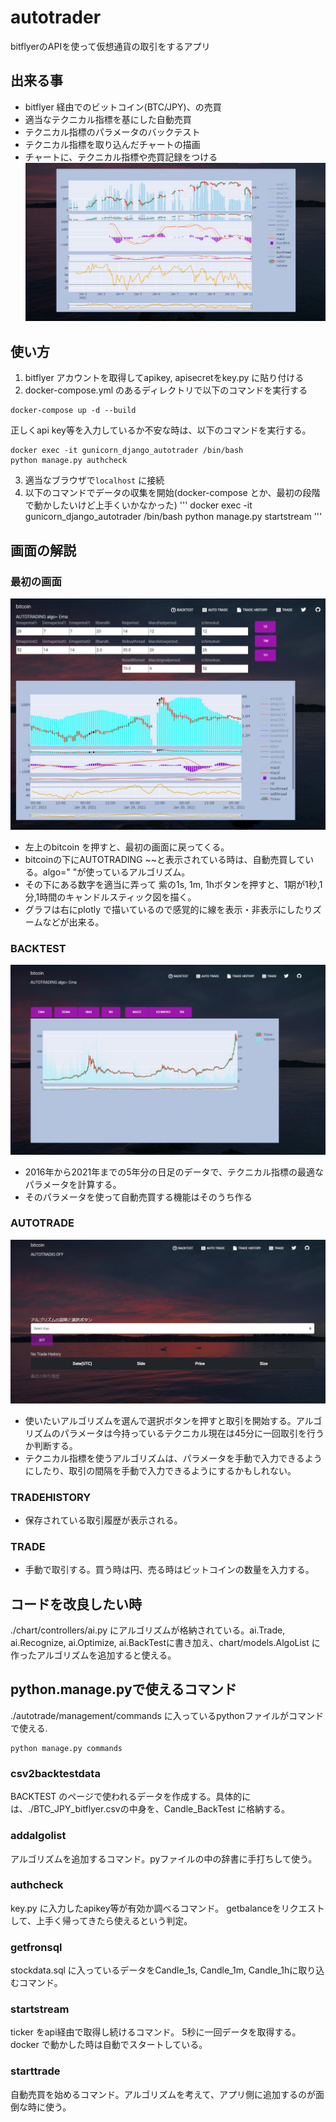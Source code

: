 # autotrader
bitflyerのAPIを使って仮想通貨の取引をするアプリ
## 出来る事
- bitflyer 経由でのビットコイン(BTC/JPY)、の売買
- 適当なテクニカル指標を基にした自動売買
- テクニカル指標のパラメータのバックテスト
- テクニカル指標を取り込んだチャートの描画
- チャートに、テクニカル指標や売買記録をつける
![landingpagedemo](chart/static/img/landing_demo.jpg)  

## 使い方
1. bitflyer アカウントを取得してapikey, apisecretをkey.py に貼り付ける   
2. docker-compose.yml のあるディレクトリで以下のコマンドを実行する
```
docker-compose up -d --build
```  
正しくapi key等を入力しているか不安な時は、以下のコマンドを実行する。
```
docker exec -it gunicorn_django_autotrader /bin/bash
python manage.py authcheck
```  
3. 適当なブラウザで`localhost` に接続
4. 以下のコマンドでデータの収集を開始(docker-compose とか、最初の段階で動かしたいけど上手くいかなかった)
'''
docker exec -it gunicorn_django_autotrader /bin/bash
python manage.py startstream
'''
## 画面の解説
### 最初の画面
![landingpagedemo](/static/img/index.jpg)  


- 左上のbitcoin を押すと、最初の画面に戻ってくる。
- bitcoinの下にAUTOTRADING ~~と表示されている時は、自動売買している。algo=" "が使っているアルゴリズム。
- その下にある数字を適当に弄って 紫の1s, 1m, 1hボタンを押すと、1期が1秒,1分,1時間のキャンドルスティック図を描く。
- グラフは右にplotly で描いているので感覚的に線を表示・非表示にしたりズームなどが出来る。

### BACKTEST
![landingpagedemo](/static/img/backtest.jpg)  
- 2016年から2021年までの5年分の日足のデータで、テクニカル指標の最適なパラメータを計算する。
- そのパラメータを使って自動売買する機能はそのうち作る

### AUTOTRADE
![landingpagedemo](/static/img/autotrade.jpg) 
- 使いたいアルゴリズムを選んで選択ボタンを押すと取引を開始する。アルゴリズムのパラメータは今持っているテクニカル現在は45分に一回取引を行うか判断する。
- テクニカル指標を使うアルゴリズムは、パラメータを手動で入力できるようにしたり、取引の間隔を手動で入力できるようにするかもしれない。

### TRADEHISTORY
- 保存されている取引履歴が表示される。
### TRADE
- 手動で取引する。買う時は円、売る時はビットコインの数量を入力する。


## コードを改良したい時
./chart/controllers/ai.py にアルゴリズムが格納されている。ai.Trade, ai.Recognize, ai.Optimize, ai.BackTestに書き加え、chart/models.AlgoList に作ったアルゴリズムを追加すると使える。

## python.manage.pyで使えるコマンド
./autotrade/management/commands に入っているpythonファイルがコマンドで使える.
```
python manage.py commands
```
### csv2backtestdata
BACKTEST のページで使われるデータを作成する。具体的には、./BTC_JPY_bitflyer.csvの中身を、Candle_BackTest に格納する。
### addalgolist
アルゴリズムを追加するコマンド。pyファイルの中の辞書に手打ちして使う。
### authcheck
key.py に入力したapikey等が有効か調べるコマンド。 getbalanceをリクエストして、上手く帰ってきたら使えるという判定。
### getfronsql
stockdata.sql に入っているデータをCandle_1s, Candle_1m, Candle_1hに取り込むコマンド。
### startstream
ticker をapi経由で取得し続けるコマンド。 5秒に一回データを取得する。docker で動かした時は自動でスタートしている。
### starttrade
自動売買を始めるコマンド。アルゴリズムを考えて、アプリ側に追加するのが面倒な時に使う。
